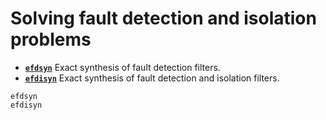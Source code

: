 # Solving fault detection and isolation problems

* **[`efdsyn`](@ref)**  Exact synthesis of fault detection filters.
* **[`efdisyn`](@ref)**  Exact synthesis of fault detection and isolation filters.

```@docs
efdsyn
efdisyn
```
